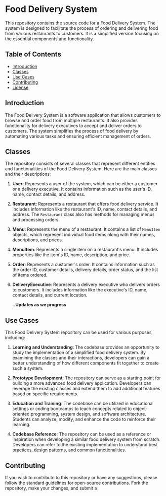 # Food Delivery System

This repository contains the source code for a Food Delivery System. The system is designed to facilitate the process of
ordering and delivering food from various restaurants to customers. It is a simplified version focusing on the essential
components and functionality.

## Table of Contents

- [Introduction](#introduction)
- [Classes](#classes)
- [Use Cases](#use-cases)
- [Contributing](#contributing)
- [License](#license)

## Introduction

The Food Delivery System is a software application that allows customers to browse and order food from multiple
restaurants. It also provides functionality for delivery executives to accept and deliver orders to customers. The
system simplifies the process of food delivery by automating various tasks and ensuring efficient management of orders.

## Classes

The repository consists of several classes that represent different entities and functionalities of the Food Delivery
System. Here are the main classes and their descriptions:

1. **User**: Represents a user of the system, which can be either a customer or a delivery executive. It contains
   information such as the user's ID, name, contact details, and address.

2. **Restaurant**: Represents a restaurant that offers food delivery service. It includes information like the
   restaurant's ID, name, contact details, and address. The `Restaurant` class also has methods for managing menus and
   processing orders.

3. **Menu**: Represents the menu of a restaurant. It contains a list of `MenuItem` objects, which represent individual
   food items along with their names, descriptions, and prices.

4. **MenuItem**: Represents a single item on a restaurant's menu. It includes properties like the item's ID, name,
   description, and price.

5. **Order**: Represents a customer's order. It contains information such as the order ID, customer details, delivery
   details, order status, and the list of items ordered.

6. **DeliveryExecutive**: Represents a delivery executive who delivers orders to customers. It includes information like
   the executive's ID, name, contact details, and current location.

   **..Updates as we progress**

## Use Cases

This Food Delivery System repository can be used for various purposes, including:

1. **Learning and Understanding**: The codebase provides an opportunity to study the implementation of a simplified food
   delivery system. By examining the classes and their interactions, developers can gain a better understanding of how
   different components fit together to create such a system.

2. **Prototype Development**: The repository can serve as a starting point for building a more advanced food delivery
   application. Developers can leverage the existing classes and extend them to add additional features based on
   specific requirements.

3. **Education and Training**: The codebase can be utilized in educational settings or coding bootcamps to teach
   concepts related to object-oriented programming, system design, and software architecture. Students can analyze,
   modify, and enhance the code to reinforce their learning.

4. **Codebase Reference**: The repository can be used as a reference or inspiration when developing a similar food
   delivery system from scratch. Developers can refer to the existing implementation to understand best practices,
   design patterns, and common functionalities.

## Contributing

If you wish to contribute to this repository or have any suggestions, please follow the standard guidelines for
open-source contributions. Fork the repository, make your changes, and submit a
